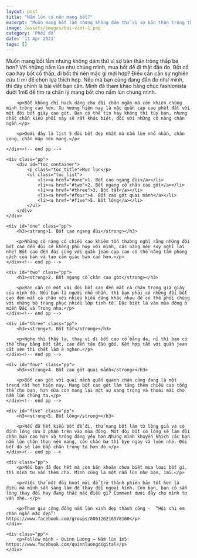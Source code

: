 ```yaml
---
layout: post
title: "Nấm lùn có nên mang bốt?"
excerpt: "Muốn mang bốt lắm nhưng không dám thử vì sợ bản thân trông thấp bé hơn? Với những nấm lùn như chúng mình, mua bốt để đi thật đắn đo. Bốt cổ cao hay bốt cổ thấp, đi bốt thì nên mặc gì mới hợp?"
image: /assets/images/bai-viet-1.png
category: 'Phối đồ'
date: '13 Apr 2021'
tags: []
---
```


<div class="blog-content">
    <div class="pp">
        <p>Muốn mang bốt lắm nhưng không dám thử vì sợ bản thân trông thấp bé hơn? Với những nấm lùn như chúng mình, mua bốt để đi thật đắn đo. Bốt cổ cao hay bốt cổ thấp, đi bốt thì nên mặc gì mới hợp? Điều cần cần sự nghiên cứu tỉ mỉ để chọn lựa thích hợp. Nếu mà bạn cũng đang đắn đo như mình, thì đây chính là bài viết bạn cần. Mình đã tham khảo hàng chục fashionista dưới 1m6 để tìm ra chân lý mang bốt cho nấm lùn chúng mình.</p>

        <p>Bốt không chỉ hack dáng cho đôi chân ngắn mà còn khiến chúng mình trông cao hơn. Xu hướng hiện nay là mặc quần cạp cao phết đất với một đôi bốt giày cao gót. Bạn có thể tin hay không thì tùy bạn, nhưng chắc chắn kiểu phối này sẽ rất khác biệt, đối với những cô nàng chân ngắn.</p>

        <p>Dưới đây là list 5 đôi bốt đẹp nhất mà nấm lùn nhỏ nhắn, chân cong, chân mập nên mang.</p>

    </div><!-- end pp -->

    <div class="pp">
        <div id="toc_container">
            <p class="toc_title">Mục lục</p>
            <ul class="toc_list">
                <li><a href="#one">1. Bốt cao ngang đùi</a></li>
                <li><a href="#two">2. Bốt ngang cổ chân cao gót</a></li>
                <li><a href="#three">3. Bốt tất</a></li>
                <li><a href="#four">4. Bốt cao gót quai mảnh</a></li>
                <li><a href="#five">5. Bốt lông</a></li>
            </ul>
        </div>
    </div>

    <div id="one" class="pp">
        <h3><strong>1. Bốt cao ngang đùi</strong></h3>

        <p>Những cô nàng có chiều cao khiêm tốn thường nghĩ rằng những đôi bốt cao đến đùi sẽ không phù hợp với mình, các nàng nên suy nghĩ lại nhé! Bốt cao đến đùi cùng với quần jean cạp cao có thể nâng tầm phong cách của bạn và tạo cảm giác bạn cao hơn.</p>
    </div><!-- end pp -->

    <div id="two" class="pp">
        <h3><strong>2. Bốt ngang cổ chân cao gót</strong></h3>

        <p>Bạn cần có một vài đôi bốt cao đến mắt cá chân trong giá giày của mình đó. Nếu bạn là người nhỏ nhắn, thì bạn phải có những đôi bốt cao đến mắt cá chân với nhiều kiểu dáng khác nhau để có thể phối chúng với những bộ trang phục nhiều lớp tinh tế. Đặc biệt là vào mùa đông ở miền Bắc và Trung nha.</p>
    </div><!-- end pp -->

    <div id="three" class="pp">
        <h3><strong>3. Bốt tất</strong></h3>

        <p>Nghe thì thấy lạ, thay vì đi bốt cao cổ bằng da, nỉ thì bạn có thể thay bằng bốt tất, cao đến tận đầu gối. Kết hợp tất với quần jean cắt xén thì chất lắm à nghen.</p>
    </div><!-- end pp -->

    <div id="four" class="pp">
        <h3><strong>4. Bốt cao gót quai mảnh</strong></h3>

        <p>Bốt cao gót với quai mảnh quấn quanh chân cũng đang là một trend rất hot hiện nay. Mang bốt cao gót làm tăng thêm chiều cao tổng thể cho bạn, hơn nữa còn mang lại một sự sang trọng và thoải mái cho nấm lùn chúng ta.</p>
    </div><!-- end pp -->

    <div id="five" class="pp">
        <h3><strong>5. Bốt lông</strong></h3>

        <p>Nếu đã hết kiểu bốt để đi, thử mang bốt làm từ lông giả và có đính lông cừu ở phần trên vào mùa đông. Một đôi bốt có lông sẽ làm đôi chân bạn cao hơn và trông đáng yêu hơn.Nhưng mình khuyến khích các bạn nấm lùn chân thon nên mang, còn chân bự thì bye ngay và luôn nhé. Đôi bốt đó sẽ làm bắp chân trong to hơn đó.</p>
    </div><!-- end pp -->

    <div class="pp">
        <p>Nếu bạn đã đọc hết mà còn băn khoăn chưa biết mua loại bốt gì, thì mình tư vấn thêm cho. Mình cũng là một nấm lùn như bạn, 1m5.</p>

        <p>Việc thử một đôi boot mới để trở thành phiên bản tốt hơn là điều mà mình sẵn sàng làm để thay đổi ngoại hình. Còn bạn, bạn có sẵn lòng thay đổi hay đang thắc mắc điều gì? Comment dưới đây cho mình tư vấn nhé. </p>
    
        <p>Tham gia cộng đồng nấm lùn xinh đẹp thành công -  “Hội chị em chân ngắn mặc đẹp”: https://www.facebook.com/groups/806126216978160</p>
    </div>

    <div class="pp">
        <p>Follow mình - Quinn Lương – Nấm lùn 1m5: https://www.facebook.com/quinnluongdigital</p>
    </div>
</div><!-- end content -->